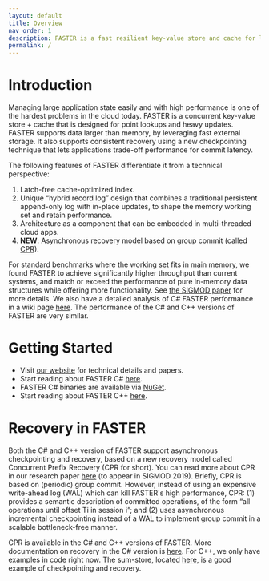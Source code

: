 ```yaml
---
layout: default
title: Overview
nav_order: 1
description: FASTER is a fast resilient key-value store and cache for larger-than-memory data
permalink: /
---
```


# Introduction

Managing large application state easily and with high performance is one of the hardest problems
in the cloud today. FASTER is a concurrent key-value store + cache that is designed for point 
lookups and heavy updates. FASTER supports data larger than memory, by leveraging fast external 
storage. It also supports consistent recovery using a new checkpointing technique that lets 
applications trade-off performance for commit latency.

The following features of FASTER differentiate it from a technical perspective:
1. Latch-free cache-optimized index.
2. Unique “hybrid record log” design that combines a traditional persistent append-only log with in-place updates, to shape the memory working set and retain performance.
3. Architecture as a component that can be embedded in multi-threaded cloud apps. 
4. **NEW**: Asynchronous recovery model based on group commit (called [CPR](#Recovery-in-FASTER)).

For standard benchmarks where the working set fits in main memory, we found FASTER to achieve
significantly higher throughput than current systems, and match or exceed the performance of pure 
in-memory data structures while offering more functionality. See [the SIGMOD paper](https://www.microsoft.com/en-us/research/uploads/prod/2018/03/faster-sigmod18.pdf) for more details. We also have a detailed
analysis of C# FASTER performance in a wiki page 
[here](https://github.com/Microsoft/FASTER/wiki/Performance-of-FASTER-in-C%23). The performance of the 
C# and C++ versions of FASTER are very similar.

# Getting Started

* Visit [our website](http://aka.ms/FASTER) for technical details and papers.
* Start reading about FASTER C# [here](/cs).
* FASTER C# binaries are available via [NuGet](https://www.nuget.org/packages/FASTER/).
* Start reading about FASTER C++ [here](/cc).


# Recovery in FASTER

Both the C# and C++ version of FASTER support asynchronous checkpointing and recovery, based on a new
recovery model called Concurrent Prefix Recovery (CPR for short). You can read more about CPR in our research
paper [here](https://www.microsoft.com/en-us/research/uploads/prod/2019/01/cpr-sigmod19.pdf) (to appear in 
SIGMOD 2019). Briefly, CPR is based on (periodic) group commit. However, instead of using an expensive 
write-ahead log (WAL) which can kill FASTER's high performance, CPR: (1) provides a semantic description of committed
operations, of the form “all operations until offset Ti in session i”; and (2) uses asynchronous 
incremental checkpointing instead of a WAL to implement group commit in a scalable bottleneck-free manner.

CPR is available in the C# and C++ versions of FASTER. More documentation on recovery in the C# version is
[here](/cs#checkpointing-and-recovery). For C++, we only
have examples in code right now. The sum-store, located [here](https://github.com/Microsoft/FASTER/tree/master/cc/playground/sum_store-dir), is a good example of checkpointing and recovery.
